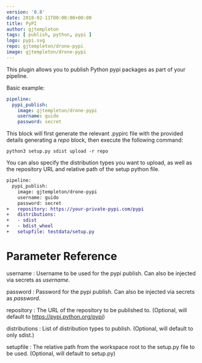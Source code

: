 ```yaml
---
version: '0.8'
date: 2018-02-11T00:00:00+00:00
title: PyPI
author: gjtempleton
tags: [ publish, python, pypi ]
logo: pypi.svg
repo: gjtempleton/drone-pypi
image: gjtempleton/drone-pypi
---
```


This plugin allows you to publish Python pypi packages as part of your pipeline.

Basic example:

```yaml
pipeline:
  pypi_publish:
    image: gjtempleton/drone-pypi
    username: guido
    password: secret
```

This block will first generate the relevant .pypirc file with the provided details generating a _repo_ block, then execute the following command:

```
python3 setup.py sdist upload -r repo
```

You can also specify the distribution types you want to upload, as well as the repository URL and relative path of the setup python file.
```diff
pipeline:
  pypi_publish:
    image: gjtempleton/drone-pypi
    username: guido
    password: secret
+   repository: https://your-private-pypi.com/pypi
+   distributions:
+   - sdist
+   - bdist_wheel
+   setupfile: testdata/setup.py
```

# Parameter Reference

username
: Username to be used for the pypi publish. Can also be injected via secrets as _username_.

password
: Password for the pypi publish.  Can also be injected via secrets as _password_.

repository
: The URL of the repository to be published to. (Optional, will default to https://pypi.python.org/pypi)

distributions
: List of distribution types to publish. (Optional, will default to only sdist.)

setupfile
: The relative path from the workspace root to the setup.py file to be used. (Optional, will default to setup.py)

